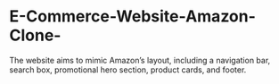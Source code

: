 # E-Commerce-Website-Amazon-Clone-
The website aims to mimic Amazon’s layout, including a navigation bar, search box, promotional hero section, product cards, and footer.
